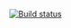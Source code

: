 [![Build status](https://ci.appveyor.com/api/projects/status/40w0iixeu0q2djod?svg=true)](https://ci.appveyor.com/project/SahNau/card-delivery)
